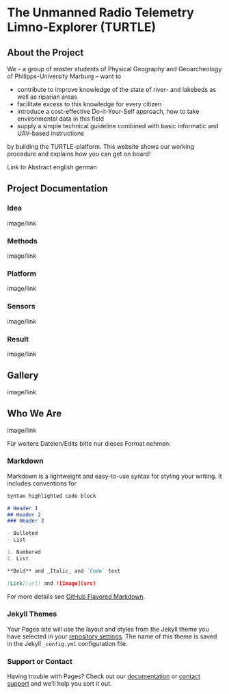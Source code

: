 # The Unmanned Radio Telemetry Limno-Explorer (TURTLE)

## About the Project

We – a group of master students of Physical Geography and Geoarcheology of Philipps-University Marburg – want to

- contribute to improve knowledge of the state of river- and lakebeds as well as riparian areas
- facilitate excess to this knowledge for every citizen
- introduce a cost-effective Do-it-Your-Self approach, how to take environmental data in this field
- supply a simple technical guideline combined with basic informatic and UAV-based instructions

by building the TURTLE-platform. This website shows our working procedure and explains how you can get on board! 

Link to Abstract english german

## Project Documentation

### Idea
image/link

### Methods
image/link

### Platform
image/link

### Sensors
image/link

### Result
image/link

## Gallery
image/link

## Who We Are
image/link



Für weitere Dateien/Edits bitte nur dieses Format nehmen:

### Markdown

Markdown is a lightweight and easy-to-use syntax for styling your writing. It includes conventions for

```markdown
Syntax highlighted code block

# Header 1
## Header 2
### Header 3

- Bulleted
- List

1. Numbered
2. List

**Bold** and _Italic_ and `Code` text

[Link](url) and ![Image](src)
```

For more details see [GitHub Flavored Markdown](https://guides.github.com/features/mastering-markdown/).

### Jekyll Themes

Your Pages site will use the layout and styles from the Jekyll theme you have selected in your [repository settings](https://github.com/TLKoch/boat/settings). The name of this theme is saved in the Jekyll `_config.yml` configuration file.

### Support or Contact

Having trouble with Pages? Check out our [documentation](https://help.github.com/categories/github-pages-basics/) or [contact support](https://github.com/contact) and we’ll help you sort it out.
